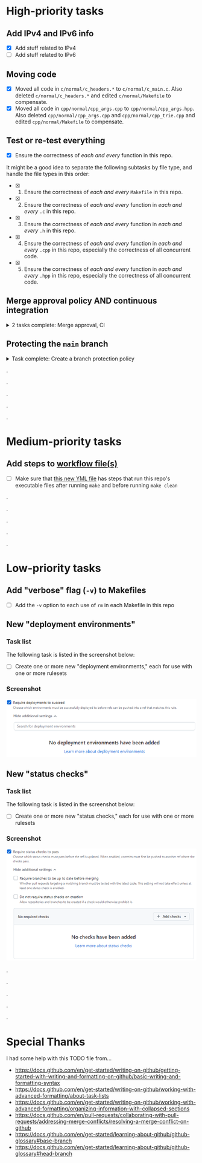 # High-priority tasks

## Add IPv4 and IPv6 info
- [x] Add stuff related to IPv4
- [ ] Add stuff related to IPv6

## Moving code
- [x] Moved all code in `c/normal/c_headers.*` to `c/normal/c_main.c`. Also deleted `c/normal/c_headers.*` and edited `c/normal/Makefile` to compensate.
- [x] Moved all code in `cpp/normal/cpp_args.cpp` to `cpp/normal/cpp_args.hpp`. Also deleted `cpp/normal/cpp_args.cpp` and `cpp/normal/cpp_trie.cpp` and edited `cpp/normal/Makefile` to compensate.

## Test or re-test everything
- [x] Ensure the correctness of *each and every* function in this repo.

It might be a good idea to separate the following subtasks by file type, and handle the file types in this order:
- [x] 1. Ensure the correctness of *each and every* `Makefile` in this repo.
- [x] 2. Ensure the correctness of *each and every* function in *each and every* `.c` in this repo.
- [x] 3. Ensure the correctness of *each and every* function in *each and every* `.h` in this repo.
- [x] 4. Ensure the correctness of *each and every* function in *each and every* `.cpp` in this repo, especially the correctness of all concurrent code.
- [x] 5. Ensure the correctness of *each and every* function in *each and every* `.hpp` in this repo, especially the correctness of all concurrent code.

## Merge approval policy AND continuous integration

<details>

<summary>2 tasks complete: Merge approval, CI</summary>

### Task list
The following two tasks are listed in the screenshot below:
- [x] Create a merge approval policy -- *[Taken care of already, it seems](#the-first-task-seems-to-have-been-taken-of-already-due-to-the-completion-of-another-task)*
- [x] Create a GitHub Action ~~(or something similar to it)~~ for continuous integration -- *I'm not sure there is anything "similar to it."*

### Screenshots

#### Both tasks
![A screenshot listing two new tasks: "Require approval from specific reviewers before merging" and "Continuous integration has not been set up"](screenshots/github/pull-request-8.png)

#### The "merge approval policy" task seems to have been taken of already due to the completion of [another task](#protecting-the-main-branch).
![Evidence that the merge approval policy may have been already been created](screenshots/github/ruleset-merge-approval.png)

#### "Suggested workflows" for this repo
![A screenshot of this repo's GitHub homepage. This screenshot lists "suggested workflows," including "C/C++ with Make."](screenshots/github/homepage-workflow-suggestions.png)

</details>

## Protecting the `main` branch

<details>

<summary>Task complete: Create a branch protection policy</summary>

### Task list
The following task is listed in the screenshot below:
- [x] Create a branch protection policy

### Screenshot
![A screenshot listing something new to fix: "Your main branch isn't protected"](screenshots/github/homepage.png)

</details>

.

.

.

.

.

# Medium-priority tasks

## Add steps to [workflow file(s)](.github/workflows/)
- [ ] Make sure that [this new YML file](.github/workflows/c-cpp.yml) has steps that run this repo's executable files after running `make` and before running `make clean`

.

.

.

.

.

# Low-priority tasks

## Add "verbose" flag (`-v`) to Makefiles
- [ ] Add the `-v` option to each use of `rm` in each Makefile in this repo

## New "deployment environments"

### Task list
The following task is listed in the screenshot below:
- [ ] Create one or more new "deployment environments," each for use with one or more rulesets

### Screenshot
![A screenshot listing something new to add: one or more "deployment environments"](screenshots/github/ruleset-deployments.png)

## New "status checks"

### Task list
The following task is listed in the screenshot below:
- [ ] Create one or more new "status checks," each for use with one or more rulesets

### Screenshot
![A screenshot listing something new to add: one or more "status checks"](screenshots/github/ruleset-status-checks.png)

.

.

.

.

.

# Special Thanks
I had some help with this TODO file from...
* https://docs.github.com/en/get-started/writing-on-github/getting-started-with-writing-and-formatting-on-github/basic-writing-and-formatting-syntax
* https://docs.github.com/en/get-started/writing-on-github/working-with-advanced-formatting/about-task-lists
* https://docs.github.com/en/get-started/writing-on-github/working-with-advanced-formatting/organizing-information-with-collapsed-sections
* https://docs.github.com/en/pull-requests/collaborating-with-pull-requests/addressing-merge-conflicts/resolving-a-merge-conflict-on-github
* https://docs.github.com/en/get-started/learning-about-github/github-glossary#base-branch
* https://docs.github.com/en/get-started/learning-about-github/github-glossary#head-branch
